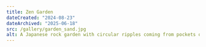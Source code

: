 ```yaml
---
title: Zen Garden
dateCreated: "2024-08-23"
dateArchived: "2025-06-18"
src: /gallery/garden_sand.jpg
alt: A Japanese rock garden with circular ripples coming from pockets of grass and plants. A wall borders the scene.
---
```

